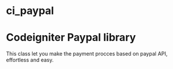 ci_paypal
=========

Codeigniter Paypal library
=========

This class let you make the payment procces based on paypal API, effortless and easy.
